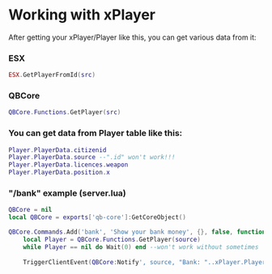 # Working with xPlayer

After getting your xPlayer/Player like this, you can get various data from it:

### ESX
```lua
ESX.GetPlayerFromId(src)
```
### QBCore
```lua
QBCore.Functions.GetPlayer(src)
```

### You can get data from Player table like this:
```lua
Player.PlayerData.citizenid
Player.PlayerData.source --".id" won't work!!!
Player.PlayerData.licences.weapon
Player.PlayerData.position.x
```



### "/bank" example (server.lua)
```lua
QBCore = nil
local QBCore = exports['qb-core']:GetCoreObject()

QBCore.Commands.Add('bank', 'Show your bank money', {}, false, function(source)
    local Player = QBCore.Functions.GetPlayer(source)
    while Player == nil do Wait(0) end --won't work without sometimes
    
    TriggerClientEvent(QBCore:Notify', source, "Bank: "..xPlayer.PlayerData.money.bank..'€')

```
